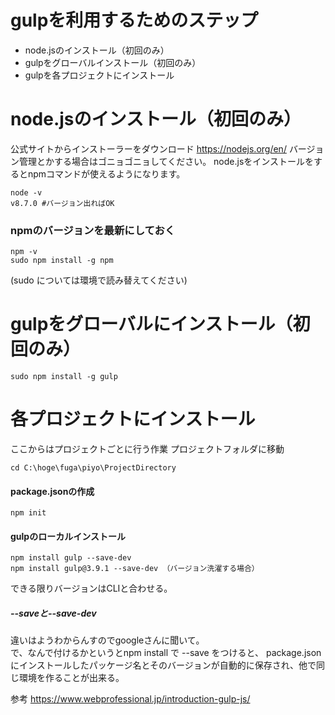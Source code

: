 # gulpを利用するためのステップ
* node.jsのインストール（初回のみ）
* gulpをグローバルインストール（初回のみ）
* gulpを各プロジェクトにインストール  

# node.jsのインストール（初回のみ）
公式サイトからインストーラーをダウンロード
https://nodejs.org/en/
バージョン管理とかする場合はゴニョゴニョしてください。
node.jsをインストールをするとnpmコマンドが使えるようになります。

```
node -v
v8.7.0 #バージョン出ればOK
```

### npmのバージョンを最新にしておく

```
npm -v
sudo npm install -g npm
```

(sudo については環境で読み替えてください)  


# gulpをグローバルにインストール（初回のみ）

```
sudo npm install -g gulp
```  

# 各プロジェクトにインストール
ここからはプロジェクトごとに行う作業
プロジェクトフォルダに移動

```
cd C:\hoge\fuga\piyo\ProjectDirectory
```

#### package.jsonの作成

```
npm init
```

#### gulpのローカルインストール

```
npm install gulp --save-dev
npm install gulp@3.9.1 --save-dev （バージョン洗濯する場合）
```
できる限りバージョンはCLIと合わせる。

##### --saveと--save-dev
違いはようわからんすのでgoogleさんに聞いて。  
で、なんで付けるかというとnpm install で --save をつけると、 package.json にインストールしたパッケージ名とそのバージョンが自動的に保存され、他で同じ環境を作ることが出来る。


参考
https://www.webprofessional.jp/introduction-gulp-js/
